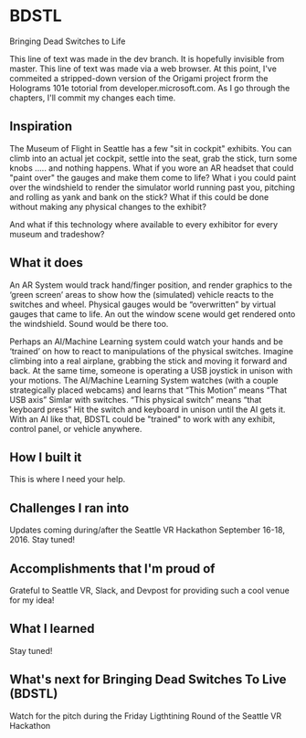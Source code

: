 ﻿# BDSTL
Bringing Dead Switches to Life

This line of text was made in the dev branch.  It is hopefully invisible from master.
This line of text was made via a web browser.  At this point, I've commeited a stripped-down version of the Origami project frorm the Holograms 101e totorial from developer.microsoft.com. As I go through the chapters, I'll commit my changes each time.

## Inspiration
The Museum of Flight in Seattle has a few "sit in cockpit" exhibits. You can climb into an actual jet cockpit, settle into the seat, grab the stick, turn some knobs ..... and nothing happens.  What if you wore an AR headset that could "paint over" the gauges and make them come to life?  What i you could paint over the windshield to render the simulator world running past you, pitching and rolling as yank and bank on the stick?  What if this could be done without making any physical changes to the exhibit?

And what if this technology where available to every exhibitor for every museum and tradeshow?

## What it does
An AR System would track hand/finger position, and render graphics to the ‘green screen’ areas to show how the (simulated) vehicle reacts to the switches and wheel. Physical gauges would be “overwritten” by virtual gauges that came to life.  An out the window scene would get rendered onto the windshield. Sound would be there too.

Perhaps an AI/Machine Learning system could watch your hands and be ‘trained’ on how to react to manipulations of the physical switches.  Imagine climbing into a real airplane, grabbing the stick and moving it forward and back.  At the same time, someone is operating a USB joystick in unison with your motions.  The AI/Machine Learning System watches (with a couple strategically placed webcams) and learns that “This Motion” means “That USB axis”  Simlar with switches.  “This physical switch” means “that keyboard press”  Hit the switch and keyboard in unison until the AI gets it.  With an AI like that, BDSTL could be "trained" to work with any exhibit, control panel, or vehicle anywhere.

## How I built it
This is where I need your help.

## Challenges I ran into
Updates coming during/after the Seattle VR Hackathon September 16-18, 2016.  Stay tuned!

## Accomplishments that I'm proud of
Grateful to Seattle VR, Slack, and Devpost for providing such a cool venue for my idea!

## What I learned
Stay tuned!

## What's next for Bringing Dead Switches To Live (BDSTL)
Watch for the pitch during the Friday Ligthtining Round of the Seattle VR Hackathon
